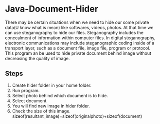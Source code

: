 # Java-Document-Hider
There may be certain situations when we need to hide our some private data(U know what is mean) like softwares, videos, photos. At that time we can use steganography to hide our files.
Steganography includes the concealment of information within computer files. In digital steganography, electronic communications may include steganographic coding inside of a transport layer, such as a document file, image file, program or protocol.
This program an be used to hide private document behind image without decreasing the quality of image.


## Steps
1) Create hider folder in your home folder.<br />
2) Run program.<br />
3) Select photo behind which document is to hide.<br />
4) Select document.<br />
5) You will find new image in hider folder.<br /> 
6) Check the size of this image.<br />
   sizeof(resultant_image)=sizeof(originalphoto)+sizeof(document)